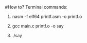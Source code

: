 #How to? Terminal commands:

1) nasm -f elf64 printf.asm -o printf.o

2) gcc main.c printf.o -o say

3) ./say

